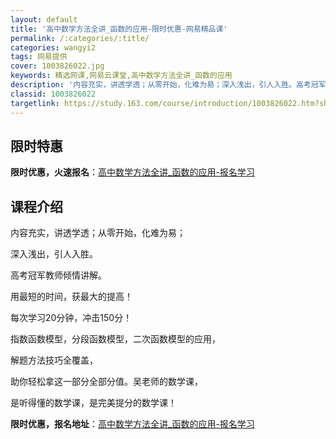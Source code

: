 ```yaml
---
layout: default
title: '高中数学方法全讲_函数的应用-限时优惠-网易精品课'
permalink: /:categories/:title/
categories: wangyi2
tags: 网易提供
cover: 1003826022.jpg
keywords: 精选网课,网易云课堂,高中数学方法全讲_函数的应用
description: '内容充实，讲透学透；从零开始，化难为易；深入浅出，引人入胜。高考冠军教师倾情讲解。用最短的时间，获最大的提高！每次学习2'
classid: 1003826022
targetlink: https://study.163.com/course/introduction/1003826022.htm?share=1&shareId=1025206652&utm_campaign=share&utm_medium=iphoneShare&utm_source=&utm_u=1025206652
---
```


## 限时特惠

**限时优惠，火速报名**：[高中数学方法全讲_函数的应用-报名学习](https://study.163.com/course/introduction/1003826022.htm?share=1&shareId=1025206652&utm_campaign=share&utm_medium=iphoneShare&utm_source=&utm_u=1025206652)

## 课程介绍

内容充实，讲透学透；从零开始，化难为易；

深入浅出，引人入胜。

高考冠军教师倾情讲解。

用最短的时间，获最大的提高！

每次学习20分钟，冲击150分！

指数函数模型，分段函数模型，二次函数模型的应用，

解题方法技巧全覆盖，

助你轻松拿这一部分全部分值。吴老师的数学课，

是听得懂的数学课，是完美提分的数学课！

**限时优惠，报名地址**：[高中数学方法全讲_函数的应用-报名学习](https://study.163.com/course/introduction/1003826022.htm?share=1&shareId=1025206652&utm_campaign=share&utm_medium=iphoneShare&utm_source=&utm_u=1025206652)

